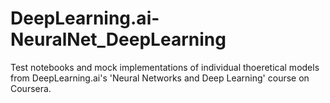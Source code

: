 # DeepLearning.ai-NeuralNet_DeepLearning
Test notebooks and mock implementations of individual thoeretical models from DeepLearning.ai's 'Neural Networks and Deep Learning' course on Coursera.
